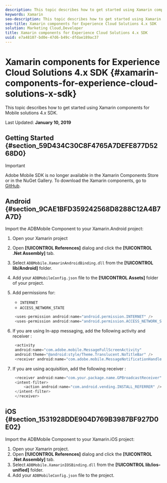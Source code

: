 ```yaml
---
description: This topic describes how to get started using Xamarin components for Mobile solutions 4.x SDK.
keywords: Xamarin
seo-description: This topic describes how to get started using Xamarin components for Mobile solutions 4.x SDK.
seo-title: Xamarin components for Experience Cloud Solutions 4.x SDK
solution: Marketing Cloud,Developer
title: Xamarin components for Experience Cloud Solutions 4.x SDK
uuid: e7a48107-bd0e-47d6-b49c-dfdae189ac37
---
```


# Xamarin components for Experience Cloud Solutions 4.x SDK {#xamarin-components-for-experience-cloud-solutions-x-sdk}

This topic describes how to get started using Xamarin components for Mobile solutions 4.x SDK.

Last Updated: **January 10, 2019**

## Getting Started {#section_59D434C30C8F4765A7DEFE877D5268D0}

>[!IMPORTANT]
>
>Adobe Mobile SDK is no longer available in the Xamarin Components Store or in the NuGet Gallery. To download the Xamarin components, go to [GitHub](https://github.com/Adobe-Marketing-Cloud/mobile-services).

## Android {#section_9CAE1BFD359242568D8288C12A4B7A7D}

Import the ADBMobile Component to your Xamarin.Android project:

1. Open your Xamarin project 
1. Open **[!UICONTROL References]** dialog and click the **[!UICONTROL .Net Assembly]** tab. 
1. Select `ADBMobile.XamarinAndroidBinding.dll` from the **[!UICONTROL lib/Android]** folder. 
1. Add your `ADBMobileConfig.json` file to the **[!UICONTROL Assets]** folder of your project. 
1. Add permissions for:

   * `INTERNET` 
   * `ACCESS_NETWORK_STATE`

   ```java
    <uses-permission android:name="android.permission.INTERNET" />
    <uses-permission android:name="android.permission.ACCESS_NETWORK_STATE" />
   ```

1. If you are using In-app messaging, add the following activity and receiver :

   ```java
    <activity 
    android:name="com.adobe.mobile.MessageFullScreenActivity" 
    android:theme="@android:style/Theme.Translucent.NoTitleBar" />
    <receiver android:name="com.adobe.mobile.MessageNotificationHandler" />
   ```

1. If you are using acquisition, add the following receiver :

   ```java
    <receiver android:name="com.your.package.name.GPBroadcastReceiver" android:exported="true">
    <intent-filter>
        <action android:name="com.android.vending.INSTALL_REFERRER" />
    </intent-filter>
    </receiver>
   ```

## iOS {#section_1531928DDE904D769B3987BF927D0E02}

Import the ADBMobile Component to your Xamarin.iOS project:

1. Open your Xamarin project. 
1. Open **[!UICONTROL References]** dialog and click the **[!UICONTROL .Net Assembly]** tab. 
1. Select `ADBMobile.XamarinIOSBinding.dll` from the **[!UICONTROL lib/ios-unified]** folder. 
1. Add your `ADBMobileConfig.json` file to the project.
